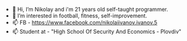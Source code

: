 - 👋 Hi, I’m Nikolay and i'm 21 years old self-taught programmer.
- 👀 I’m interested in football, fitness, self-improvement.
- 📫 FB - https://www.facebook.com/nikolaiivanov.ivanov.5
- 📫 Student at - "High School Of Security And Economics - Plovdiv"


<!---
Notarrogantjustbetter/Notarrogantjustbetter is a ✨ special ✨ repository because its `README.md` (this file) appears on your GitHub profile.
You can click the Preview link to take a look at your changes.
--->
